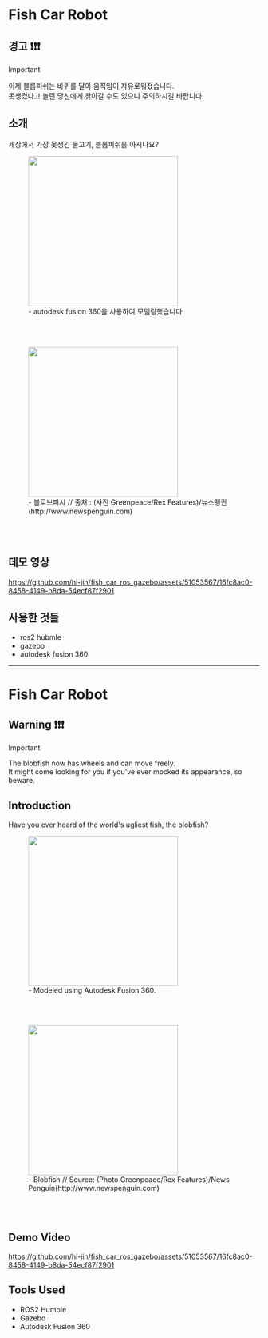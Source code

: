 # Fish Car Robot

## 경고 ❗❗❗
> [!important]
> 이제 블롭피쉬는 바퀴를 달아 움직임이 자유로워졌습니다.  
> 못생겼다고 놀린 당신에게 찾아갈 수도 있으니 주의하시길 바랍니다.

## 소개
세상에서 가장 못생긴 물고기, 블롭피쉬를 아시나요?

<figure>
  <img src="https://github.com/hi-jin/fish_car_ros_gazebo/assets/51053567/123dad25-9d67-4ce1-8c1a-f91eaf6e629f" width="300px"><br>
  <figcaption>- autodesk fusion 360을 사용하여 모델링했습니다.</figcaption>
</figure>

<br><br>
<figure>
  <img src="https://github.com/hi-jin/fish_car_ros_gazebo/assets/51053567/525391c5-1924-4778-8b0b-cca6f755c0b3" width="300px"><br>
  <figcaption>- 블로브피시 // 출처 : (사진 Greenpeace/Rex Features)/뉴스펭귄(http://www.newspenguin.com)</figcaption>
</figure>
<br><br>

## 데모 영상
https://github.com/hi-jin/fish_car_ros_gazebo/assets/51053567/16fc8ac0-8458-4149-b8da-54ecf87f2901

## 사용한 것들
- ros2 hubmle
- gazebo
- autodesk fusion 360

---

# Fish Car Robot

## Warning ❗❗❗
> [!important]
> The blobfish now has wheels and can move freely.  
> It might come looking for you if you've ever mocked its appearance, so beware.

## Introduction
Have you ever heard of the world's ugliest fish, the blobfish?

<figure>
  <img src="https://github.com/hi-jin/fish_car_ros_gazebo/assets/51053567/123dad25-9d67-4ce1-8c1a-f91eaf6e629f" width="300px"><br>
  <figcaption>- Modeled using Autodesk Fusion 360.</figcaption>
</figure>

<br><br>
<figure>
  <img src="https://github.com/hi-jin/fish_car_ros_gazebo/assets/51053567/525391c5-1924-4778-8b0b-cca6f755c0b3" width="300px"><br>
  <figcaption>- Blobfish // Source: (Photo Greenpeace/Rex Features)/News Penguin(http://www.newspenguin.com)</figcaption>
</figure>
<br><br>

## Demo Video
https://github.com/hi-jin/fish_car_ros_gazebo/assets/51053567/16fc8ac0-8458-4149-b8da-54ecf87f2901

## Tools Used
- ROS2 Humble
- Gazebo
- Autodesk Fusion 360
